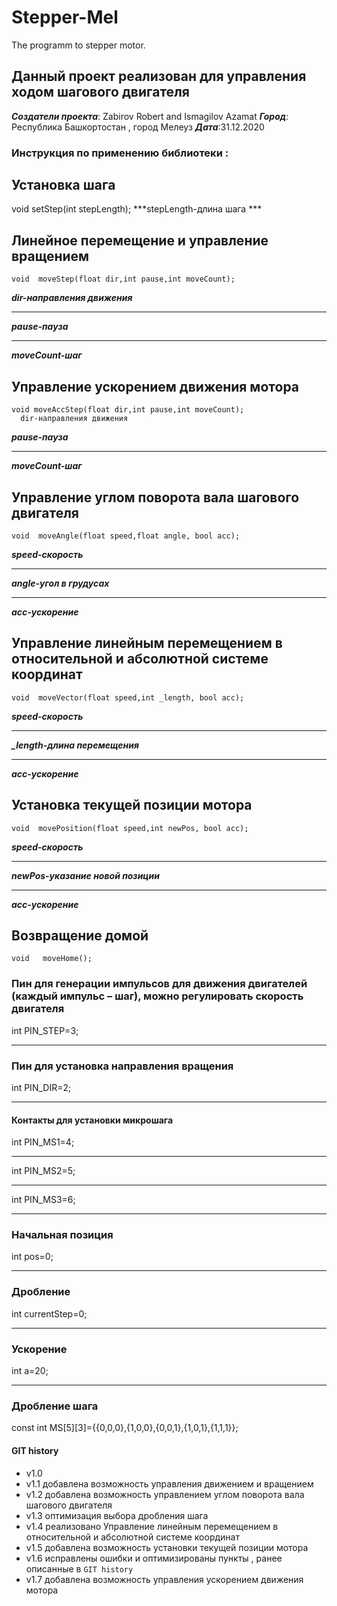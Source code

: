 # Stepper-Mel
The programm to stepper motor.
## Данный проект реализован для управления ходом шагового двигателя 
***Создатели проекта***: Zabirov Robert and Ismagilov Azamat
***Город***: Республика Башкортостан , город Мелеуз
***Дата***:31.12.2020
 
### Инструкция по применению библиотеки :

## Установка шага
void setStep(int stepLength); 
***stepLength-длина шага ***
## Линейное перемещение и управление вращением
	void  moveStep(float dir,int pause,int moveCount); 
   ***dir-направления движения***
   ***
   ***pause-пауза***
   ***
   ***moveCount-шаг***
   
   
  ## Управление ускорением движения мотора
	void moveAccStep(float dir,int pause,int moveCount);
      dir-направления движения 
   ***pause-пауза***
   ***
   ***moveCount-шаг***
   
   
   
  ## Управление углом поворота вала шагового двигателя
	void  moveAngle(float speed,float angle, bool acc); 
   ***speed-скорость***
   ***
   ***angle-угол в грудусах***
   ***
   ***acc-ускорение***
   
   ## Управление линейным перемещением в относительной и абсолютной системе координат
	void  moveVector(float speed,int _length, bool acc); 
   ***speed-скорость*** 
   ***
   ***_length-длина перемещения***
   ***
   ***acc-ускорение***
    
    
   
   ## Установка текущей позиции мотора
	void  movePosition(float speed,int newPos, bool acc); 
   ***speed-скорость*** 
   ***
   ***newPos-указание новой позиции*** 
   ***
   ***acc-ускорение***
   ## Возвращение домой 
	void   moveHome();
   
   
   
 ### Пин для генерации импульсов для движения двигателей (каждый импульс – шаг), можно регулировать скорость двигателя
 int PIN_STEP=3; 
 ***
 ### Пин  для установка направления  вращения
 int PIN_DIR=2; 
 ***
 #### Контакты для установки микрошага
 int PIN_MS1=4; 
 ***
 int PIN_MS2=5;
 ***
 int PIN_MS3=6;
 ***
 ### Начальная позиция
 int pos=0; 
 ***
 ### Дробление
  int currentStep=0; 
 ***
 ### Ускорение
 int a=20; 
 ***
 ### Дробление шага 
  const int MS[5][3]={{0,0,0},{1,0,0},{0,0,1},{1,0,1},{1,1,1}};	
#### GIT history
* v1.0
* v1.1 добавлена возможность управления движением и вращением 
* v1.2 добавлена возможность управлением углом поворота вала шагового двигателя
* v1.3 оптимизация выбора дробления шага
* v1.4 реализовано Управление линейным перемещением в относительной и абсолютной системе координат
* v1.5 добавлена возможность установки текущей позиции мотора 
* v1.6 исправлены ошибки и оптимизированы пункты , ранее описанные в `GIT history`
* v1.7 добавлена возможность управления ускорением движения мотора 


